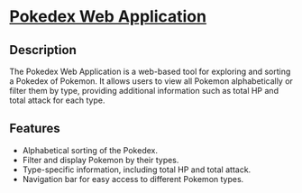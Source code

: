 # [Pokedex Web Application](https://o2thur.github.io/pokedex/)

## Description

The Pokedex Web Application is a web-based tool for exploring and sorting a Pokedex of Pokemon. It allows users to view all Pokemon alphabetically or filter them by type, providing additional information such as total HP and total attack for each type.

## Features

- Alphabetical sorting of the Pokedex.
- Filter and display Pokemon by their types.
- Type-specific information, including total HP and total attack.
- Navigation bar for easy access to different Pokemon types.

